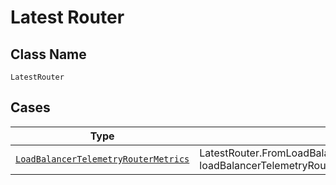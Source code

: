 
# Latest Router

## Class Name

`LatestRouter`

## Cases

| Type | Factory Method |
|  --- | --- |
| [`LoadBalancerTelemetryRouterMetrics`](../../../doc/models/load-balancer-telemetry-router-metrics.md) | LatestRouter.FromLoadBalancerTelemetryRouterMetrics(LoadBalancerTelemetryRouterMetrics loadBalancerTelemetryRouterMetrics) |

